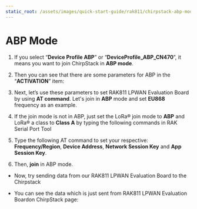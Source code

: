 ```yaml
---
static_root: /assets/images/quick-start-guide/rak811/chirpstack-abp-mode
---
```


# ABP Mode

1. If you select “**Device Profile ABP**” or “**DeviceProfile_ABP_CN470**”, it means you want to join ChirpStack in **ABP mode**.

<rk-img
  :src="`${$frontmatter.static_root}/d2yg1k2jisypbejszfzg.png`"
  width="100%"
  figure-number="1"
  caption="Switching to ABP Mode"
/>
 
2. Then you can see that there are some parameters for ABP in the “**ACTIVATION**” item:

<rk-img
  :src="`${$frontmatter.static_root}/buahb0dbl6vhdjcmub5g.png`"
  width="100%"
  figure-number="2"
  caption="ABP Parameters"
/>

3. Next, let’s use these parameters to set RAK811 LPWAN Evaluation Board by using **AT command**. Let's join in **ABP** mode and set **EU868** frequency as an example.

4. If the join mode is not in ABP, just set the LoRa® join mode to **ABP** and LoRa® a class to **Class A** by typing the following commands in RAK Serial Port Tool

<rk-img
  :src="`${$frontmatter.static_root}/dkulqzpldm5nlpsjhbyz.jpg`"
  width="100%"
  figure-number="3"
  caption="Setting of LoRaWAN Mode and Class"
/>

5. Type the following AT command to set your respective: **Frequency/Region**, **Device Address**, **Network Session Key** and **App Session Key**.

<rk-img
  :src="`${$frontmatter.static_root}/lvccenrrczmt4nrtbjya.jpg`"
  width="100%"
  figure-number="4"
  caption="Setting of Frequency and Device Address"
/>

<rk-img
  :src="`${$frontmatter.static_root}/v1mclxe7vemha0yewfyu.jpg`"
  width="100%"
  figure-number="5"
  caption="Setting of Device EUI and Network Session Key"
/>

6. Then, **join** in ABP mode.

<rk-img
  :src="`${$frontmatter.static_root}/pqwlq93vihikp0rgilvi.jpg`"
  width="60%"
  figure-number="6"
  caption="Joining of ABP"
/>

- Now, try sending data from our RAK811 LPWAN Evaluation Board to the Chirpstack

<rk-img
  :src="`${$frontmatter.static_root}/enenhki5eduvosgktdz8.png`"
  width="60%"
  figure-number="7"
  caption="Sending Data to ChirpStack"
/>

- You can see the data which is just sent from RAK811 LPWAN Evaluation Boardon ChirpStack page:

<rk-img
  :src="`${$frontmatter.static_root}/tk1ypmzg0va9nwaprkqe.png`"
  width="100%"
  figure-number="8"
  caption="Message Status in ChirpStack"
/>
